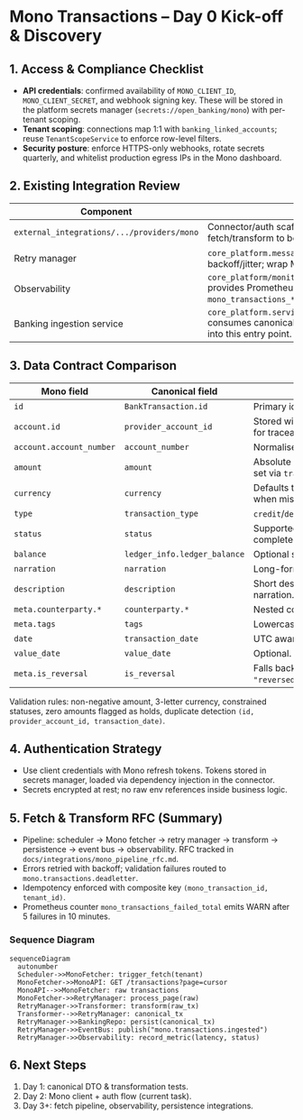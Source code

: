 # Mono Transactions – Day 0 Kick-off & Discovery

## 1. Access & Compliance Checklist

- **API credentials**: confirmed availability of `MONO_CLIENT_ID`, `MONO_CLIENT_SECRET`, and webhook signing key. These will be stored in the platform secrets manager (`secrets://open_banking/mono`) with per-tenant scoping.
- **Tenant scoping**: connections map 1:1 with `banking_linked_accounts`; reuse `TenantScopeService` to enforce row-level filters.
- **Security posture**: enforce HTTPS-only webhooks, rotate secrets quarterly, and whitelist production egress IPs in the Mono dashboard.

## 2. Existing Integration Review

| Component | Notes |
|-----------|-------|
| `external_integrations/.../providers/mono` | Connector/auth scaffolding in place; transaction fetch/transform to be extended. |
| Retry manager | `core_platform.messaging.retry_manager` handles backoff/jitter; wrap Mono API calls. |
| Observability | `core_platform/monitoring/fastapi_middleware.py` provides Prometheus hooks; extend with `mono_transactions_*`. |
| Banking ingestion service | `core_platform.services.banking_ingestion_service` consumes canonical DTO; Mono pipeline will plug into this entry point. |

## 3. Data Contract Comparison

| Mono field | Canonical field | Notes |
|------------|-----------------|-------|
| `id` | `BankTransaction.id` | Primary idempotency key. |
| `account.id` | `provider_account_id` | Stored with `account_number` for traceability. |
| `account.account_number` | `account_number` | Normalised string. |
| `amount` | `amount` | Absolute decimal; direction set via `transaction_type`. |
| `currency` | `currency` | Defaults to account currency when missing. |
| `type` | `transaction_type` | `credit`/`debit`. |
| `status` | `status` | Supported: completed/pending/reversed. |
| `balance` | `ledger_info.ledger_balance` | Optional snapshot. |
| `narration` | `narration` | Long-form description. |
| `description` | `description` | Short description; fallback to narration. |
| `meta.counterparty.*` | `counterparty.*` | Nested counterparty info. |
| `meta.tags` | `tags` | Lowercased/deduplicated. |
| `date` | `transaction_date` | UTC aware datetime. |
| `value_date` | `value_date` | Optional. |
| `meta.is_reversal` | `is_reversal` | Falls back to `status == "reversed"`. |

Validation rules: non-negative amount, 3-letter currency, constrained statuses, zero amounts flagged as holds, duplicate detection `(id, provider_account_id, transaction_date)`.

## 4. Authentication Strategy

- Use client credentials with Mono refresh tokens. Tokens stored in secrets manager, loaded via dependency injection in the connector.
- Secrets encrypted at rest; no raw env references inside business logic.

## 5. Fetch & Transform RFC (Summary)

- Pipeline: scheduler → Mono fetcher → retry manager → transform → persistence → event bus → observability. RFC tracked in `docs/integrations/mono_pipeline_rfc.md`.
- Errors retried with backoff; validation failures routed to `mono.transactions.deadletter`.
- Idempotency enforced with composite key `(mono_transaction_id, tenant_id)`.
- Prometheus counter `mono_transactions_failed_total` emits WARN after 5 failures in 10 minutes.

### Sequence Diagram

```mermaid
sequenceDiagram
  autonumber
  Scheduler->>MonoFetcher: trigger_fetch(tenant)
  MonoFetcher->>MonoAPI: GET /transactions?page=cursor
  MonoAPI-->>MonoFetcher: raw transactions
  MonoFetcher->>RetryManager: process_page(raw)
  RetryManager->>Transformer: transform(raw_tx)
  Transformer-->>RetryManager: canonical_tx
  RetryManager->>BankingRepo: persist(canonical_tx)
  RetryManager->>EventBus: publish("mono.transactions.ingested")
  RetryManager->>Observability: record_metric(latency, status)
```

## 6. Next Steps

1. Day 1: canonical DTO & transformation tests.
2. Day 2: Mono client + auth flow (current task).
3. Day 3+: fetch pipeline, observability, persistence integrations.
